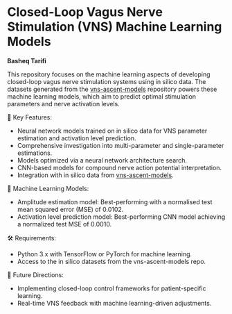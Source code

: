 # Closed-Loop Vagus Nerve Stimulation (VNS) Machine Learning Models
__Basheq Tarifi__

This repository focuses on the machine learning aspects of developing closed-loop vagus nerve stimulation systems using in silico data. The datasets generated from the [vns-ascent-models](https://github.com/btarifi10/vns-ascent-models) repository powers these machine learning models, which aim to predict optimal stimulation parameters and nerve activation levels.

🤖 Key Features:
* Neural network models trained on in silico data for VNS parameter estimation and activation level prediction.
* Comprehensive investigation into multi-parameter and single-parameter estimations.
* Models optimized via a neural network architecture search.
* CNN-based models for compound nerve action potential interpretation.
* Integration with in silico data from [vns-ascent-models](https://github.com/btarifi10/vns-ascent-models).

🌟 Machine Learning Models:
* Amplitude estimation model: Best-performing with a normalised test mean squared error (MSE) of 0.0102.
* Activation level prediction model: Best-performing CNN model achieving a normalized test MSE of 0.0010.

🛠 Requirements:
* Python 3.x with TensorFlow or PyTorch for machine learning.
* Access to the in silico datasets from the vns-ascent-models repo.

🔄 Future Directions:
* Implementing closed-loop control frameworks for patient-specific learning.
* Real-time VNS feedback with machine learning-driven adjustments.
